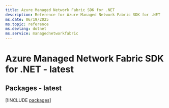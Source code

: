 ```yaml
---
title: Azure Managed Network Fabric SDK for .NET
description: Reference for Azure Managed Network Fabric SDK for .NET
ms.date: 06/19/2025
ms.topic: reference
ms.devlang: dotnet
ms.service: managednetworkfabric
---
```

# Azure Managed Network Fabric SDK for .NET - latest
## Packages - latest
[!INCLUDE [packages](managed-network-fabric-index.md)]